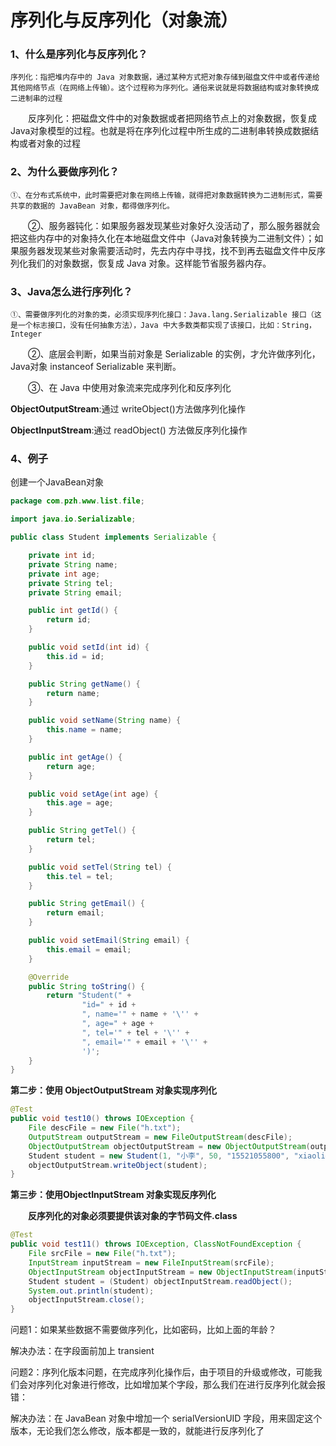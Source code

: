 # 序列化与反序列化（对象流）

### 1、什么是序列化与反序列化？

	序列化：指把堆内存中的 Java 对象数据，通过某种方式把对象存储到磁盘文件中或者传递给其他网络节点（在网络上传输）。这个过程称为序列化。通俗来说就是将数据结构或对象转换成二进制串的过程

　　反序列化：把磁盘文件中的对象数据或者把网络节点上的对象数据，恢复成Java对象模型的过程。也就是将在序列化过程中所生成的二进制串转换成数据结构或者对象的过程

### 2、为什么要做序列化？

	①、在分布式系统中，此时需要把对象在网络上传输，就得把对象数据转换为二进制形式，需要共享的数据的 JavaBean 对象，都得做序列化。

　　②、服务器钝化：如果服务器发现某些对象好久没活动了，那么服务器就会把这些内存中的对象持久化在本地磁盘文件中（Java对象转换为二进制文件）；如果服务器发现某些对象需要活动时，先去内存中寻找，找不到再去磁盘文件中反序列化我们的对象数据，恢复成 Java 对象。这样能节省服务器内存。

### 3、Java怎么进行序列化？

	①、需要做序列化的对象的类，必须实现序列化接口：Java.lang.Serializable 接口（这是一个标志接口，没有任何抽象方法），Java 中大多数类都实现了该接口，比如：String，Integer

　　②、底层会判断，如果当前对象是 Serializable 的实例，才允许做序列化，Java对象 instanceof Serializable 来判断。

　　③、在 Java 中使用对象流来完成序列化和反序列化

**ObjectOutputStream**:通过 writeObject()方法做序列化操作

**ObjectInputStream**:通过 readObject() 方法做反序列化操作

### 4、例子

创建一个JavaBean对象

```java
package com.pzh.www.list.file;

import java.io.Serializable;

public class Student implements Serializable {

    private int id;
    private String name;
    private int age;
    private String tel;
    private String email;

    public int getId() {
        return id;
    }

    public void setId(int id) {
        this.id = id;
    }

    public String getName() {
        return name;
    }

    public void setName(String name) {
        this.name = name;
    }

    public int getAge() {
        return age;
    }

    public void setAge(int age) {
        this.age = age;
    }

    public String getTel() {
        return tel;
    }

    public void setTel(String tel) {
        this.tel = tel;
    }

    public String getEmail() {
        return email;
    }

    public void setEmail(String email) {
        this.email = email;
    }

    @Override
    public String toString() {
        return "Student(" +
                "id=" + id +
                ", name='" + name + '\'' +
                ", age=" + age +
                ", tel='" + tel + '\'' +
                ", email='" + email + '\'' +
                ')';
    }
}
```

**第二步：使用 ObjectOutputStream 对象实现序列化**

```java
@Test
public void test10() throws IOException {
    File descFile = new File("h.txt");
    OutputStream outputStream = new FileOutputStream(descFile);
    ObjectOutputStream objectOutputStream = new ObjectOutputStream(outputStream);
    Student student = new Student(1, "小李", 50, "15521055800", "xiaoli@qq.com");
    objectOutputStream.writeObject(student);
}
```

**第三步：使用ObjectInputStream 对象实现反序列化**

　　**反序列化的对象必须要提供该对象的字节码文件.class**

```java
@Test
public void test11() throws IOException, ClassNotFoundException {
    File srcFile = new File("h.txt");
    InputStream inputStream = new FileInputStream(srcFile);
    ObjectInputStream objectInputStream = new ObjectInputStream(inputStream);
    Student student = (Student) objectInputStream.readObject();
    System.out.println(student);
    objectInputStream.close();
}
```

问题1：如果某些数据不需要做序列化，比如密码，比如上面的年龄？

解决办法：在字段面前加上 transient

问题2：序列化版本问题，在完成序列化操作后，由于项目的升级或修改，可能我们会对序列化对象进行修改，比如增加某个字段，那么我们在进行反序列化就会报错：

解决办法：在 JavaBean 对象中增加一个 serialVersionUID 字段，用来固定这个版本，无论我们怎么修改，版本都是一致的，就能进行反序列化了 